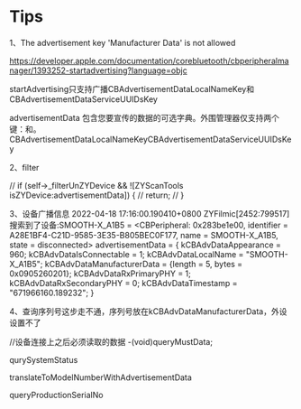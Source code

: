 #  Tips

1、The advertisement key 'Manufacturer Data' is not allowed

https://developer.apple.com/documentation/corebluetooth/cbperipheralmanager/1393252-startadvertising?language=objc

startAdvertising只支持广播CBAdvertisementDataLocalNameKey和CBAdvertisementDataServiceUUIDsKey

advertisementData
包含您要宣传的数据的可选字典。外围管理器仅支持两个键：和。CBAdvertisementDataLocalNameKeyCBAdvertisementDataServiceUUIDsKey

2、filter

//        if (self->_filterUnZYDevice && ![ZYScanTools isZYDevice:advertisementData]) {
//            return;
//        }


3、设备广播信息
2022-04-18 17:16:00.190410+0800 ZYFilmic[2452:799517] 搜索到了设备:SMOOTH-X_A1B5 = <CBPeripheral: 0x283be1e00, identifier = A28E1BF4-C21D-9585-3E35-B805BEC0F177, name = SMOOTH-X_A1B5, state = disconnected> advertisementData = {
    kCBAdvDataAppearance = 960;
    kCBAdvDataIsConnectable = 1;
    kCBAdvDataLocalName = "SMOOTH-X_A1B5";
    kCBAdvDataManufacturerData = {length = 5, bytes = 0x0905260201};
    kCBAdvDataRxPrimaryPHY = 1;
    kCBAdvDataRxSecondaryPHY = 0;
    kCBAdvDataTimestamp = "671966160.189232";
}

4、查询序列号这步走不通，序列号放在kCBAdvDataManufacturerData，外设设置不了

//设备连接上之后必须读取的数据
-(void)queryMustData;

qurySystemStatus

translateToModelNumberWithAdvertisementData

queryProductionSerialNo
